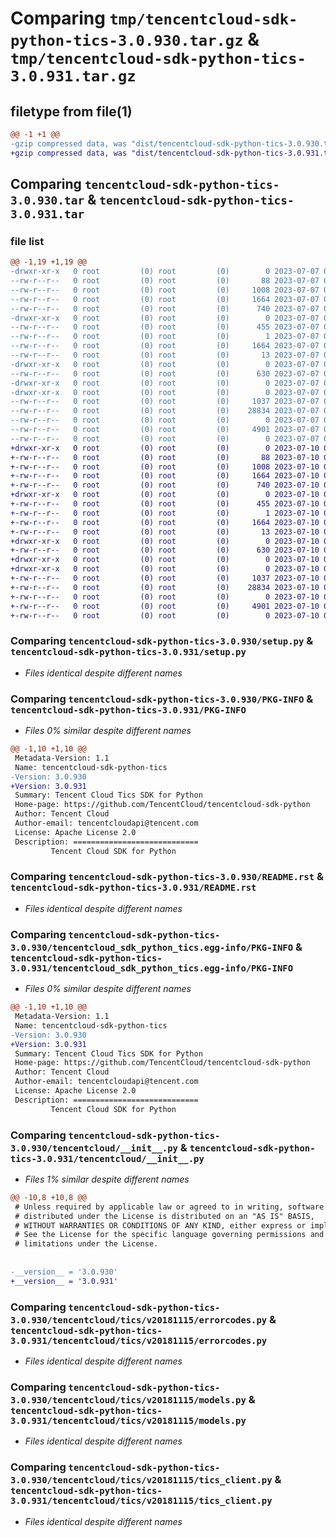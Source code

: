 # Comparing `tmp/tencentcloud-sdk-python-tics-3.0.930.tar.gz` & `tmp/tencentcloud-sdk-python-tics-3.0.931.tar.gz`

## filetype from file(1)

```diff
@@ -1 +1 @@
-gzip compressed data, was "dist/tencentcloud-sdk-python-tics-3.0.930.tar", last modified: Fri Jul  7 00:34:14 2023, max compression
+gzip compressed data, was "dist/tencentcloud-sdk-python-tics-3.0.931.tar", last modified: Mon Jul 10 00:54:34 2023, max compression
```

## Comparing `tencentcloud-sdk-python-tics-3.0.930.tar` & `tencentcloud-sdk-python-tics-3.0.931.tar`

### file list

```diff
@@ -1,19 +1,19 @@
-drwxr-xr-x   0 root         (0) root         (0)        0 2023-07-07 00:34:14.000000 tencentcloud-sdk-python-tics-3.0.930/
--rw-r--r--   0 root         (0) root         (0)       88 2023-07-07 00:34:14.000000 tencentcloud-sdk-python-tics-3.0.930/setup.cfg
--rw-r--r--   0 root         (0) root         (0)     1008 2023-07-07 00:34:14.000000 tencentcloud-sdk-python-tics-3.0.930/setup.py
--rw-r--r--   0 root         (0) root         (0)     1664 2023-07-07 00:34:14.000000 tencentcloud-sdk-python-tics-3.0.930/PKG-INFO
--rw-r--r--   0 root         (0) root         (0)      740 2023-07-07 00:34:14.000000 tencentcloud-sdk-python-tics-3.0.930/README.rst
-drwxr-xr-x   0 root         (0) root         (0)        0 2023-07-07 00:34:14.000000 tencentcloud-sdk-python-tics-3.0.930/tencentcloud_sdk_python_tics.egg-info/
--rw-r--r--   0 root         (0) root         (0)      455 2023-07-07 00:34:14.000000 tencentcloud-sdk-python-tics-3.0.930/tencentcloud_sdk_python_tics.egg-info/SOURCES.txt
--rw-r--r--   0 root         (0) root         (0)        1 2023-07-07 00:34:14.000000 tencentcloud-sdk-python-tics-3.0.930/tencentcloud_sdk_python_tics.egg-info/dependency_links.txt
--rw-r--r--   0 root         (0) root         (0)     1664 2023-07-07 00:34:14.000000 tencentcloud-sdk-python-tics-3.0.930/tencentcloud_sdk_python_tics.egg-info/PKG-INFO
--rw-r--r--   0 root         (0) root         (0)       13 2023-07-07 00:34:14.000000 tencentcloud-sdk-python-tics-3.0.930/tencentcloud_sdk_python_tics.egg-info/top_level.txt
-drwxr-xr-x   0 root         (0) root         (0)        0 2023-07-07 00:34:14.000000 tencentcloud-sdk-python-tics-3.0.930/tencentcloud/
--rw-r--r--   0 root         (0) root         (0)      630 2023-07-07 00:34:14.000000 tencentcloud-sdk-python-tics-3.0.930/tencentcloud/__init__.py
-drwxr-xr-x   0 root         (0) root         (0)        0 2023-07-07 00:34:14.000000 tencentcloud-sdk-python-tics-3.0.930/tencentcloud/tics/
-drwxr-xr-x   0 root         (0) root         (0)        0 2023-07-07 00:34:14.000000 tencentcloud-sdk-python-tics-3.0.930/tencentcloud/tics/v20181115/
--rw-r--r--   0 root         (0) root         (0)     1037 2023-07-07 00:34:14.000000 tencentcloud-sdk-python-tics-3.0.930/tencentcloud/tics/v20181115/errorcodes.py
--rw-r--r--   0 root         (0) root         (0)    28834 2023-07-07 00:34:14.000000 tencentcloud-sdk-python-tics-3.0.930/tencentcloud/tics/v20181115/models.py
--rw-r--r--   0 root         (0) root         (0)        0 2023-07-07 00:34:14.000000 tencentcloud-sdk-python-tics-3.0.930/tencentcloud/tics/v20181115/__init__.py
--rw-r--r--   0 root         (0) root         (0)     4901 2023-07-07 00:34:14.000000 tencentcloud-sdk-python-tics-3.0.930/tencentcloud/tics/v20181115/tics_client.py
--rw-r--r--   0 root         (0) root         (0)        0 2023-07-07 00:34:14.000000 tencentcloud-sdk-python-tics-3.0.930/tencentcloud/tics/__init__.py
+drwxr-xr-x   0 root         (0) root         (0)        0 2023-07-10 00:54:34.000000 tencentcloud-sdk-python-tics-3.0.931/
+-rw-r--r--   0 root         (0) root         (0)       88 2023-07-10 00:54:34.000000 tencentcloud-sdk-python-tics-3.0.931/setup.cfg
+-rw-r--r--   0 root         (0) root         (0)     1008 2023-07-10 00:54:33.000000 tencentcloud-sdk-python-tics-3.0.931/setup.py
+-rw-r--r--   0 root         (0) root         (0)     1664 2023-07-10 00:54:34.000000 tencentcloud-sdk-python-tics-3.0.931/PKG-INFO
+-rw-r--r--   0 root         (0) root         (0)      740 2023-07-10 00:54:33.000000 tencentcloud-sdk-python-tics-3.0.931/README.rst
+drwxr-xr-x   0 root         (0) root         (0)        0 2023-07-10 00:54:34.000000 tencentcloud-sdk-python-tics-3.0.931/tencentcloud_sdk_python_tics.egg-info/
+-rw-r--r--   0 root         (0) root         (0)      455 2023-07-10 00:54:34.000000 tencentcloud-sdk-python-tics-3.0.931/tencentcloud_sdk_python_tics.egg-info/SOURCES.txt
+-rw-r--r--   0 root         (0) root         (0)        1 2023-07-10 00:54:34.000000 tencentcloud-sdk-python-tics-3.0.931/tencentcloud_sdk_python_tics.egg-info/dependency_links.txt
+-rw-r--r--   0 root         (0) root         (0)     1664 2023-07-10 00:54:34.000000 tencentcloud-sdk-python-tics-3.0.931/tencentcloud_sdk_python_tics.egg-info/PKG-INFO
+-rw-r--r--   0 root         (0) root         (0)       13 2023-07-10 00:54:34.000000 tencentcloud-sdk-python-tics-3.0.931/tencentcloud_sdk_python_tics.egg-info/top_level.txt
+drwxr-xr-x   0 root         (0) root         (0)        0 2023-07-10 00:54:34.000000 tencentcloud-sdk-python-tics-3.0.931/tencentcloud/
+-rw-r--r--   0 root         (0) root         (0)      630 2023-07-10 00:54:33.000000 tencentcloud-sdk-python-tics-3.0.931/tencentcloud/__init__.py
+drwxr-xr-x   0 root         (0) root         (0)        0 2023-07-10 00:54:34.000000 tencentcloud-sdk-python-tics-3.0.931/tencentcloud/tics/
+drwxr-xr-x   0 root         (0) root         (0)        0 2023-07-10 00:54:34.000000 tencentcloud-sdk-python-tics-3.0.931/tencentcloud/tics/v20181115/
+-rw-r--r--   0 root         (0) root         (0)     1037 2023-07-10 00:54:33.000000 tencentcloud-sdk-python-tics-3.0.931/tencentcloud/tics/v20181115/errorcodes.py
+-rw-r--r--   0 root         (0) root         (0)    28834 2023-07-10 00:54:33.000000 tencentcloud-sdk-python-tics-3.0.931/tencentcloud/tics/v20181115/models.py
+-rw-r--r--   0 root         (0) root         (0)        0 2023-07-10 00:54:33.000000 tencentcloud-sdk-python-tics-3.0.931/tencentcloud/tics/v20181115/__init__.py
+-rw-r--r--   0 root         (0) root         (0)     4901 2023-07-10 00:54:33.000000 tencentcloud-sdk-python-tics-3.0.931/tencentcloud/tics/v20181115/tics_client.py
+-rw-r--r--   0 root         (0) root         (0)        0 2023-07-10 00:54:33.000000 tencentcloud-sdk-python-tics-3.0.931/tencentcloud/tics/__init__.py
```

### Comparing `tencentcloud-sdk-python-tics-3.0.930/setup.py` & `tencentcloud-sdk-python-tics-3.0.931/setup.py`

 * *Files identical despite different names*

### Comparing `tencentcloud-sdk-python-tics-3.0.930/PKG-INFO` & `tencentcloud-sdk-python-tics-3.0.931/PKG-INFO`

 * *Files 0% similar despite different names*

```diff
@@ -1,10 +1,10 @@
 Metadata-Version: 1.1
 Name: tencentcloud-sdk-python-tics
-Version: 3.0.930
+Version: 3.0.931
 Summary: Tencent Cloud Tics SDK for Python
 Home-page: https://github.com/TencentCloud/tencentcloud-sdk-python
 Author: Tencent Cloud
 Author-email: tencentcloudapi@tencent.com
 License: Apache License 2.0
 Description: ============================
         Tencent Cloud SDK for Python
```

### Comparing `tencentcloud-sdk-python-tics-3.0.930/README.rst` & `tencentcloud-sdk-python-tics-3.0.931/README.rst`

 * *Files identical despite different names*

### Comparing `tencentcloud-sdk-python-tics-3.0.930/tencentcloud_sdk_python_tics.egg-info/PKG-INFO` & `tencentcloud-sdk-python-tics-3.0.931/tencentcloud_sdk_python_tics.egg-info/PKG-INFO`

 * *Files 0% similar despite different names*

```diff
@@ -1,10 +1,10 @@
 Metadata-Version: 1.1
 Name: tencentcloud-sdk-python-tics
-Version: 3.0.930
+Version: 3.0.931
 Summary: Tencent Cloud Tics SDK for Python
 Home-page: https://github.com/TencentCloud/tencentcloud-sdk-python
 Author: Tencent Cloud
 Author-email: tencentcloudapi@tencent.com
 License: Apache License 2.0
 Description: ============================
         Tencent Cloud SDK for Python
```

### Comparing `tencentcloud-sdk-python-tics-3.0.930/tencentcloud/__init__.py` & `tencentcloud-sdk-python-tics-3.0.931/tencentcloud/__init__.py`

 * *Files 1% similar despite different names*

```diff
@@ -10,8 +10,8 @@
 # Unless required by applicable law or agreed to in writing, software
 # distributed under the License is distributed on an "AS IS" BASIS,
 # WITHOUT WARRANTIES OR CONDITIONS OF ANY KIND, either express or implied.
 # See the License for the specific language governing permissions and
 # limitations under the License.
 
 
-__version__ = '3.0.930'
+__version__ = '3.0.931'
```

### Comparing `tencentcloud-sdk-python-tics-3.0.930/tencentcloud/tics/v20181115/errorcodes.py` & `tencentcloud-sdk-python-tics-3.0.931/tencentcloud/tics/v20181115/errorcodes.py`

 * *Files identical despite different names*

### Comparing `tencentcloud-sdk-python-tics-3.0.930/tencentcloud/tics/v20181115/models.py` & `tencentcloud-sdk-python-tics-3.0.931/tencentcloud/tics/v20181115/models.py`

 * *Files identical despite different names*

### Comparing `tencentcloud-sdk-python-tics-3.0.930/tencentcloud/tics/v20181115/tics_client.py` & `tencentcloud-sdk-python-tics-3.0.931/tencentcloud/tics/v20181115/tics_client.py`

 * *Files identical despite different names*

